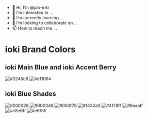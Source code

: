 - 👋 Hi, I’m @jab-ioki
- 👀 I’m interested in ...
- 🌱 I’m currently learning ...
- 💞️ I’m looking to collaborate on ...
- 📫 How to reach me ...

<!---
jab-ioki/jab-ioki is a ✨ special ✨ repository because its `README.md` (this file) appears on your GitHub profile.
You can click the Preview link to take a look at your changes.
--->

# ioki Brand Colors
## ioki Main Blue and ioki Accent Berry
![#3246c8](https://placehold.co/15x15/3246c8/3246c8.png)
![#d11064](https://placehold.co/15x15/d11064/d11064.png)

## ioki Blue Shades
![#000028](https://placehold.co/15x15/000028/000028.png)
![#000046](https://placehold.co/15x15/000046/000046.png)
![#000f78](https://placehold.co/15x15/000f78/000f78.png)
![#1432a0](https://placehold.co/15x15/1432a0/1432a0.png)
![#4f78ff](https://placehold.co/15x15/4f78ff/4f78ff.png)
![#6eaaff](https://placehold.co/15x15/6eaaff/6eaaff.png)
![#c8e6ff](https://placehold.co/15x15/c8e6ff/c8e6ff.png)
![#e6f5ff](https://placehold.co/15x15/e6f5ff/e6f5ff.png)
